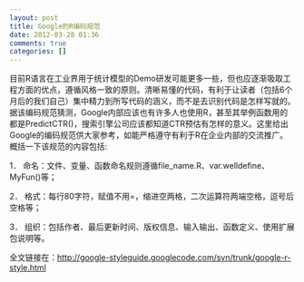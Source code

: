 ```yaml
---
layout: post
title: Google的R编码规范
date: 2012-03-28 01:36
comments: true
categories: []
---
```

目前R语言在工业界用于统计模型的Demo研发可能更多一些，但也应逐渐吸取工程方面的优点，遵循风格一致的原则。清晰易懂的代码，有利于让读者（包括6个月后的我们自己）集中精力到所写代码的涵义，而不是去识别代码是怎样写就的。据该编码规范猜测，Google内部应该也有许多人也使用R，甚至其举例函数用的都是PredictCTR()，搜索引擎公司应该都知道CTR预估有怎样的意义。这里给出Google的编码规范供大家参考，如能严格遵守有利于R在企业内部的交流推广。概括一下该规范的内容包括:

1． 命名：文件、变量、函数命名规则遵循file_name.R、var.welldefine、MyFun()等；

2． 格式：每行80字符，赋值不用=，缩进空两格，二次运算符两端空格，逗号后空格等；

3． 组织：包括作者、最后更新时间、版权信息、输入输出、函数定义、使用扩展包说明等。

全文链接在：<a href="http://google-styleguide.googlecode.com/svn/trunk/google-r-style.html">http://google-styleguide.googlecode.com/svn/trunk/google-r-style.html</a>
